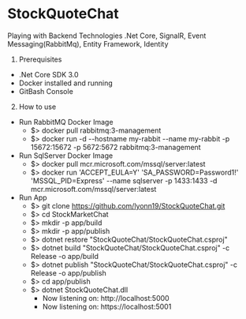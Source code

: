 # StockQuoteChat
Playing with Backend Technologies .Net Core, SignalR, Event Messaging(RabbitMq), Entity Framework, Identity

1. Prerequisites
- .Net Core SDK 3.0
- Docker installed and running 
- GitBash Console 

2. How to use 
- Run RabbitMQ Docker Image
  - $> docker pull rabbitmq:3-management   
  - $> docker run -d --hostname my-rabbit --name my-rabbit -p 15672:15672 -p  5672:5672 rabbitmq:3-management   
- Run SqlServer Docker Image 
  - $> docker pull mcr.microsoft.com/mssql/server:latest
  - $> docker run 'ACCEPT_EULA=Y' 'SA_PASSWORD=Password1!' 'MSSQL_PID=Express' --name sqlserver -p 1433:1433 -d mcr.microsoft.com/mssql/server:latest
- Run App 
  - $> git clone https://github.com/lyonn19/StockQuoteChat.git
  - $> cd StockMarketChat
  - $> mkdir -p app/build
  - $> mkdir -p app/publish
  - $> dotnet restore "StockQuoteChat/StockQuoteChat.csproj"
  - $> dotnet build "StockQuoteChat/StockQuoteChat.csproj" -c Release -o app/build
  - $> dotnet publish "StockQuoteChat/StockQuoteChat.csproj" -c Release -o app/publish
  - $> cd app/publish
  - $> dotnet StockQuoteChat.dll
     - Now listening on: http://localhost:5000
     - Now listening on: https://localhost:5001
  
